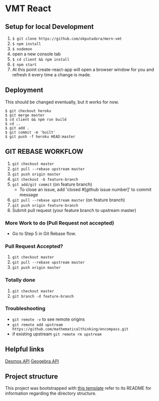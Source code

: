 # VMT React

## Setup for local Development
1. `$ git clone https://github.com/okputadora/mern-vmt`
1. `$ npm install`
1. `$ nodemon`
1. open a new console tab
1. `$ cd client && npm install`
1. `$ npm start`
1. At this point create-react-app will open a browser window for you and refresh it
every time a change is made.

## Deployment
This should be changed eventually, but it works for now.
```
$ git checkout heroku
$ git merge master
$ cd client && npm run build
$ cd ..
$ git add .
$ git commit -m 'built'
$ git push -f heroku HEAD:master
```
## GIT REBASE WORKFLOW

1. `git checkout master`
1. `git pull --rebase upstream master`
1. `git push origin master`
1. `git checkout -b feature-branch`
1. `git add/git commit` (on feature branch)
    * To close an issue, add 'closed #[github issue number]' to commit message
1. `git pull --rebase upstream master` (on feature branch)
1. `git push origin feature-branch`
1. Submit pull request (your feature branch to upstream master)

### More Work to do (Pull Request not accepted)
* Go to Step 5 in Git Rebase flow.

### Pull Request Accepted?
1. `git checkout master`
1. `git pull --rebase upstream master`
1. `git push origin master`


### Totally done
1. `git checkout master`
1. `git branch -d feature-branch`


### Troubleshooting
* `git remote -v` to see remote origins
* `git remote add upstream https://github.com/mathematicalthinking/encompass.git`
* if existing upstream `git remote rm upstream`

## Helpful links
[Desmos API](https://www.desmos.com/api/v1.1/docs/index.html)
[Geogebra API](https://wiki.geogebra.org/en/Reference:GeoGebra_Apps_API)

## Project structure
This project was bootstrapped with [this template](https://github.com/okputadora/MERN-template.git)
refer to its README for information regarding the directory structure.
